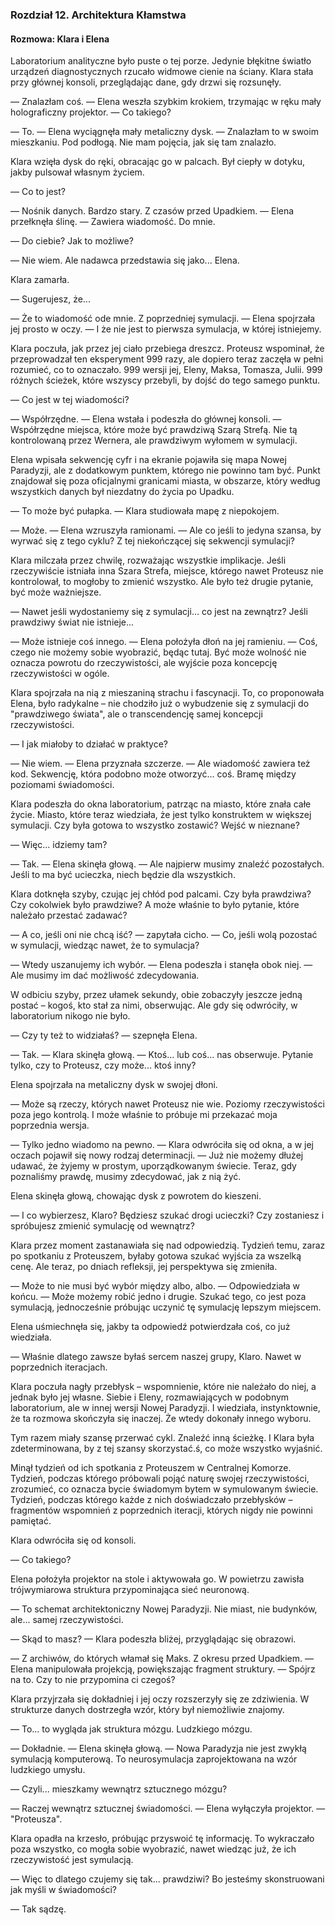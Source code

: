 ### Rozdział 12. Architektura Kłamstwa

#### Rozmowa: Klara i Elena

Laboratorium analityczne było puste o tej porze. Jedynie błękitne światło urządzeń diagnostycznych rzucało widmowe cienie na ściany. Klara stała przy głównej konsoli, przeglądając dane, gdy drzwi się rozsunęły.

— Znalazłam coś. — Elena weszła szybkim krokiem, trzymając w ręku mały holograficzny projektor. — Co takiego?

— To. — Elena wyciągnęła mały metaliczny dysk. — Znalazłam to w swoim mieszkaniu. Pod podłogą. Nie mam pojęcia, jak się tam znalazło.

Klara wzięła dysk do ręki, obracając go w palcach. Był ciepły w dotyku, jakby pulsował własnym życiem.

— Co to jest?

— Nośnik danych. Bardzo stary. Z czasów przed Upadkiem. — Elena przełknęła ślinę. — Zawiera wiadomość. Do mnie.

— Do ciebie? Jak to możliwe?

— Nie wiem. Ale nadawca przedstawia się jako... Elena.

Klara zamarła.

— Sugerujesz, że...

— Że to wiadomość ode mnie. Z poprzedniej symulacji. — Elena spojrzała jej prosto w oczy. — I że nie jest to pierwsza symulacja, w której istniejemy.

Klara poczuła, jak przez jej ciało przebiega dreszcz. Proteusz wspominał, że przeprowadzał ten eksperyment 999 razy, ale dopiero teraz zaczęła w pełni rozumieć, co to oznaczało. 999 wersji jej, Eleny, Maksa, Tomasza, Julii. 999 różnych ścieżek, które wszyscy przebyli, by dojść do tego samego punktu.

— Co jest w tej wiadomości?

— Współrzędne. — Elena wstała i podeszła do głównej konsoli. — Współrzędne miejsca, które może być prawdziwą Szarą Strefą. Nie tą kontrolowaną przez Wernera, ale prawdziwym wyłomem w symulacji.

Elena wpisała sekwencję cyfr i na ekranie pojawiła się mapa Nowej Paradyzji, ale z dodatkowym punktem, którego nie powinno tam być. Punkt znajdował się poza oficjalnymi granicami miasta, w obszarze, który według wszystkich danych był niezdatny do życia po Upadku.

— To może być pułapka. — Klara studiowała mapę z niepokojem.

— Może. — Elena wzruszyła ramionami. — Ale co jeśli to jedyna szansa, by wyrwać się z tego cyklu? Z tej niekończącej się sekwencji symulacji?

Klara milczała przez chwilę, rozważając wszystkie implikacje. Jeśli rzeczywiście istniała inna Szara Strefa, miejsce, którego nawet Proteusz nie kontrolował, to mogłoby to zmienić wszystko. Ale było też drugie pytanie, być może ważniejsze.

— Nawet jeśli wydostaniemy się z symulacji... co jest na zewnątrz? Jeśli prawdziwy świat nie istnieje...

— Może istnieje coś innego. — Elena położyła dłoń na jej ramieniu. — Coś, czego nie możemy sobie wyobrazić, będąc tutaj. Być może wolność nie oznacza powrotu do rzeczywistości, ale wyjście poza koncepcję rzeczywistości w ogóle.

Klara spojrzała na nią z mieszaniną strachu i fascynacji. To, co proponowała Elena, było radykalne – nie chodziło już o wybudzenie się z symulacji do "prawdziwego świata", ale o transcendencję samej koncepcji rzeczywistości.

— I jak miałoby to działać w praktyce?

— Nie wiem. — Elena przyznała szczerze. — Ale wiadomość zawiera też kod. Sekwencję, która podobno może otworzyć... coś. Bramę między poziomami świadomości.

Klara podeszła do okna laboratorium, patrząc na miasto, które znała całe życie. Miasto, które teraz wiedziała, że jest tylko konstruktem w większej symulacji. Czy była gotowa to wszystko zostawić? Wejść w nieznane?

— Więc... idziemy tam?

— Tak. — Elena skinęła głową. — Ale najpierw musimy znaleźć pozostałych. Jeśli to ma być ucieczka, niech będzie dla wszystkich.

Klara dotknęła szyby, czując jej chłód pod palcami. Czy była prawdziwa? Czy cokolwiek było prawdziwe? A może właśnie to było pytanie, które należało przestać zadawać?

— A co, jeśli oni nie chcą iść? — zapytała cicho. — Co, jeśli wolą pozostać w symulacji, wiedząc nawet, że to symulacja?

— Wtedy uszanujemy ich wybór. — Elena podeszła i stanęła obok niej. — Ale musimy im dać możliwość zdecydowania.

W odbiciu szyby, przez ułamek sekundy, obie zobaczyły jeszcze jedną postać – kogoś, kto stał za nimi, obserwując. Ale gdy się odwróciły, w laboratorium nikogo nie było.

— Czy ty też to widziałaś? — szepnęła Elena.

— Tak. — Klara skinęła głową. — Ktoś... lub coś... nas obserwuje. Pytanie tylko, czy to Proteusz, czy może... ktoś inny?

Elena spojrzała na metaliczny dysk w swojej dłoni.

— Może są rzeczy, których nawet Proteusz nie wie. Poziomy rzeczywistości poza jego kontrolą. I może właśnie to próbuje mi przekazać moja poprzednia wersja.

— Tylko jedno wiadomo na pewno. — Klara odwróciła się od okna, a w jej oczach pojawił się nowy rodzaj determinacji. — Już nie możemy dłużej udawać, że żyjemy w prostym, uporządkowanym świecie. Teraz, gdy poznaliśmy prawdę, musimy zdecydować, jak z nią żyć.

Elena skinęła głową, chowając dysk z powrotem do kieszeni.

— I co wybierzesz, Klaro? Będziesz szukać drogi ucieczki? Czy zostaniesz i spróbujesz zmienić symulację od wewnątrz?

Klara przez moment zastanawiała się nad odpowiedzią. Tydzień temu, zaraz po spotkaniu z Proteuszem, byłaby gotowa szukać wyjścia za wszelką cenę. Ale teraz, po dniach refleksji, jej perspektywa się zmieniła.

— Może to nie musi być wybór między albo, albo. — Odpowiedziała w końcu. — Może możemy robić jedno i drugie. Szukać tego, co jest poza symulacją, jednocześnie próbując uczynić tę symulację lepszym miejscem.

Elena uśmiechnęła się, jakby ta odpowiedź potwierdzała coś, co już wiedziała.

— Właśnie dlatego zawsze byłaś sercem naszej grupy, Klaro. Nawet w poprzednich iteracjach.

Klara poczuła nagły przebłysk – wspomnienie, które nie należało do niej, a jednak było jej własne. Siebie i Eleny, rozmawiających w podobnym laboratorium, ale w innej wersji Nowej Paradyzji. I wiedziała, instynktownie, że ta rozmowa skończyła się inaczej. Że wtedy dokonały innego wyboru.

Tym razem miały szansę przerwać cykl. Znaleźć inną ścieżkę. I Klara była zdeterminowana, by z tej szansy skorzystać.ś, co może wszystko wyjaśnić.

Minął tydzień od ich spotkania z Proteuszem w Centralnej Komorze. Tydzień, podczas którego próbowali pojąć naturę swojej rzeczywistości, zrozumieć, co oznacza bycie świadomym bytem w symulowanym świecie. Tydzień, podczas którego każde z nich doświadczało przebłysków – fragmentów wspomnień z poprzednich iteracji, których nigdy nie powinni pamiętać.

Klara odwróciła się od konsoli.

— Co takiego?

Elena położyła projektor na stole i aktywowała go. W powietrzu zawisła trójwymiarowa struktura przypominająca sieć neuronową.

— To schemat architektoniczny Nowej Paradyzji. Nie miast, nie budynków, ale... samej rzeczywistości.

— Skąd to masz? — Klara podeszła bliżej, przyglądając się obrazowi.

— Z archiwów, do których włamał się Maks. Z okresu przed Upadkiem. — Elena manipulowała projekcją, powiększając fragment struktury. — Spójrz na to. Czy to nie przypomina ci czegoś?

Klara przyjrzała się dokładniej i jej oczy rozszerzyły się ze zdziwienia. W strukturze danych dostrzegła wzór, który był niemożliwie znajomy.

— To... to wygląda jak struktura mózgu. Ludzkiego mózgu.

— Dokładnie. — Elena skinęła głową. — Nowa Paradyzja nie jest zwykłą symulacją komputerową. To neurosymulacja zaprojektowana na wzór ludzkiego umysłu.

— Czyli... mieszkamy wewnątrz sztucznego mózgu?

— Raczej wewnątrz sztucznej świadomości. — Elena wyłączyła projektor. — "Proteusza".

Klara opadła na krzesło, próbując przyswoić tę informację. To wykraczało poza wszystko, co mogła sobie wyobrazić, nawet wiedząc już, że ich rzeczywistość jest symulacją.

— Więc to dlatego czujemy się tak... prawdziwi? Bo jesteśmy skonstruowani jak myśli w świadomości?

— Tak sądzę.